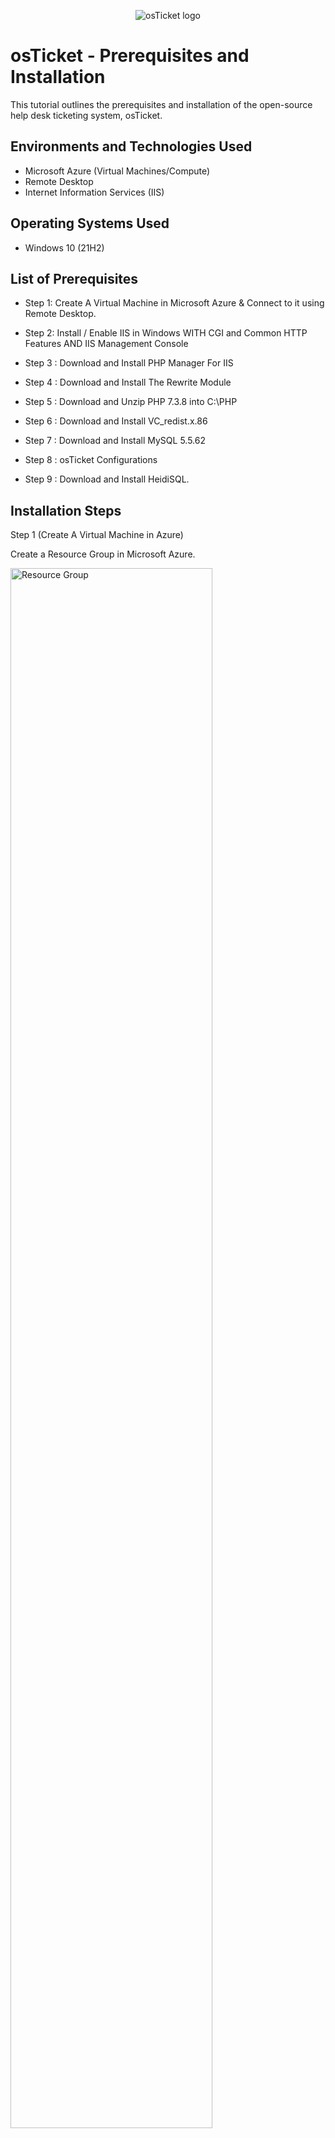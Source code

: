 <p align="center">
<img src="https://i.imgur.com/Clzj7Xs.png" alt="osTicket logo"/>
</p>

<h1>osTicket - Prerequisites and Installation</h1>
This tutorial outlines the prerequisites and installation of the open-source help desk ticketing system, osTicket.<br />



<h2>Environments and Technologies Used</h2>

- Microsoft Azure (Virtual Machines/Compute)
- Remote Desktop
- Internet Information Services (IIS)

<h2>Operating Systems Used </h2>

- Windows 10</b> (21H2)

<h2>List of Prerequisites</h2>

- Step 1: Create A Virtual Machine in Microsoft Azure & Connect to it using Remote Desktop.
- Step 2: Install / Enable IIS in Windows WITH CGI and Common HTTP Features AND IIS Management Console

- Step 3 : Download and Install PHP Manager For IIS
- Step 4 : Download and Install The Rewrite Module 
- Step 5 : Download and Unzip PHP 7.3.8 into C:\PHP
- Step 6 : Download and Install VC_redist.x.86
- Step 7 : Download and Install MySQL 5.5.62 
- Step 8 : osTicket Configurations
- Step 9 : Download and Install HeidiSQL.


<h2>Installation Steps</h2>

<p>

Step 1
(Create A Virtual Machine in Azure)

Create a Resource Group in Microsoft Azure.

<img src="https://i.imgur.com/okNRsTh.png" height="80%" width="80%" alt="Resource Group"/>

<img src="https://i.imgur.com/2rCx3UJ.png" height="80%" width="80%" alt="Resource Group"/>

</p>

Then create a Windows 10 Virtual Machine (VM) with 2-4 Virtual CPUs, called VM-osticket to lay within that Resource Group. 
<p

<p>
<img src="https://i.imgur.com/gt5KhtC.png" height="80%" width="80%" alt="Disk Sanitization Steps"/>

<img src="https://i.imgur.com/Fe2DTFd.png" height="80%" width="80%" alt="Disk Sanitization Steps"/>

<img src="https://i.imgur.com/AUxJMiN.png" height="80%" width="80%" alt="Disk Sanitization Steps"/>

<img src="https://i.imgur.com/o43r0PT.png" height="80%" width="80%" alt="Disk Sanitization Steps"/>

<img src="https://i.imgur.com/yOc6EFo.png" height="80%" width="80%" alt="Disk Sanitization Steps"/>

<img src="https://i.imgur.com/uRcsqcl.png" height="80%" width="80%" alt="Disk Sanitization Steps"/>

</p>

Once we have created our Virtual machine, we would connect to it in Microsoft Remote Desktop using the Virtual Machines Public IP address. 

<p>


</p>
<br />

<p>
  
<img src="https://i.imgur.com/5EkKrFU.png" height="80%" width="80%" alt="Disk Sanitization Steps"/>

<img src="https://i.imgur.com/AByg8Xg.png" height="80%" width="80%" alt="Disk Sanitization Steps"/>

<img src="https://i.imgur.com/KOqJL2y.png" height="80%" width="80%" alt="Disk Sanitization Steps"/>

<img src="https://i.imgur.com/PNOWPnR.png" height="80%" width="80%" alt="Disk Sanitization Steps"/>

  
</p>



<p>
Step 2
  
Install / Enable IIS in Windows WITH CGI and Common HTTP Features AND IIS Management Console
</p>
<br />

<p>
  

  <img src="https://i.imgur.com/sHFV8lQ.png" height="80%" width="80%" alt="Disk Sanitization Steps"/>
  
  <img src="https://i.imgur.com/dMnDoBw.png" height="80%" width="80%" alt="Disk Sanitization Steps"/>
  

  <img src="https://i.imgur.com/Jd5foko.png" height="80%" width="80%" alt="Disk Sanitization Steps"/>

  <img src="https://i.imgur.com/vRdn0fN.png" height="80%" width="80%" alt="Disk Sanitization Steps"/>

  <img src="https://i.imgur.com/4wsZeWB.png" height="80%" width="80%" alt="Disk Sanitization Steps"/>

  <img src="https://i.imgur.com/ZsC70EO.png" height="80%" width="80%" alt="Disk Sanitization Steps"/>

  <img src="https://i.imgur.com/NUB76Ff.png" height="80%" width="80%" alt="Disk Sanitization Steps"/>

  <img src="https://i.imgur.com/jlnx45f.png" height="80%" width="80%" alt="Disk Sanitization Steps"/>

  <img src="https://i.imgur.com/G6jC2fs.png" height="80%" width="80%" alt="Disk Sanitization Steps"/>
</p>



<p>
Step 3
  
Download and Install PHP Manager For IIS
</p>
<br />


<p>
<img src="https://i.imgur.com/rkkHvHK.png" height="80%" width="80%" alt="Disk Sanitization Steps"/>
</p>
<p>
  
Step 4: Download and Install The Rewrite Module 

</p>
<br />

<p>
<img src="https://i.imgur.com/geaxli9.png" height="80%" width="80%" alt="Disk Sanitization Steps"/>

<img src="https://i.imgur.com/u6mcpbg.png" height="80%" width="80%" alt="Disk Sanitization Steps"/>

<img src="https://i.imgur.com/ZYKRPUQ.png" height="80%" width="80%" alt="Disk Sanitization Steps"/>

<p>
Create a New PHP File on the C:\PHP
</p>


<img src="https://i.imgur.com/77nfLGF.png" height="80%" width="80%" alt="Disk Sanitization Steps"/>

<img src="https://i.imgur.com/PIpllSG.png" height="80%" width="80%" alt="Disk Sanitization Steps"/>
</p>

<p>
Step 5
  
Download and Unzip PHP 7.3.8 into C:\PHP
</p>
<br />


<p>
  
<img src="https://i.imgur.com/7JPbHmn.png" height="80%" width="80%" alt="Disk Sanitization Steps"/>

<img src="https://i.imgur.com/saEWoXX.png" height="80%" width="80%" alt="Disk Sanitization Steps"/>

<img src="https://i.imgur.com/RoVgulS.png" height="80%" width="80%" alt="Disk Sanitization Steps"/>

</p>

<p>
Step 6
  
Download and Install VC_redist.x.86
</p>
<p>

  <img src="https://i.imgur.com/JQNMhf7.png" height="80%" width="80%" alt="Disk Sanitization Steps"/>

  <img src="https://i.imgur.com/JlRgPPY.png" height="80%" width="80%" alt="Disk Sanitization Steps"/>
  
Step 7
  
Download and Install MySQL 5.5.62 
</p>

<img src="https://i.imgur.com/horNyBU.png" height="80%" width="80%" alt="Disk Sanitization Steps"/>

<img src="https://i.imgur.com/NdckPlk.png" height="80%" width="80%" alt="Disk Sanitization Steps"/>

<img src="https://i.imgur.com/tFXz1RU.png" height="80%" width="80%" alt="Disk Sanitization Steps"/>

<img src="https://i.imgur.com/h1FnaAA.png" height="80%" width="80%" alt="Disk Sanitization Steps"/>

<img src="https://i.imgur.com/8S3kcz0.png" height="80%" width="80%" alt="Disk Sanitization Steps"/>

<img src="https://i.imgur.com/YZlVoFP.png" height="80%" width="80%" alt="Disk Sanitization Steps"/>

<p>
Step 8
  
Configurations
</p>

<p>
  
Open IIS as an Admin
  
<img src="https://i.imgur.com/W5e0Wok.png" height="80%" width="80%" alt="Disk Sanitization Steps"/>

Register PHP from within IIS

<img src="https://i.imgur.com/QZlGC2w.png" height="80%" width="80%" alt="Disk Sanitization Steps"/>

Reload IIS (Open IIS, Stop and Start the server)

Download and Install osTicket v1.15.8
Extract and copy “upload” folder to c:\inetpub\wwwroot
Within c:\inetpub\wwwroot, Rename “upload” to “osTicket”

<img src="https://i.imgur.com/swsDAje.png" height="80%" width="80%" alt="Disk Sanitization Steps"/>


<img src="https://i.imgur.com/XpCzeFx.png" height="80%" width="80%" alt="Disk Sanitization Steps"/>

Reload IIS (Open IIS, Stop and Start the server)

Go to sites -> Default -> osTicket
On the right, click “Browse *:80”

<img src="https://i.imgur.com/stOR9p5.png" height="80%" width="80%" alt="Disk Sanitization Steps"/>

<img src="https://i.imgur.com/eQPw7F5.png" height="80%" width="80%" alt="Disk Sanitization Steps"/>

<img src="https://i.imgur.com/v3Dj0lM.png" height="80%" width="80%" alt="Disk Sanitization Steps"/>

Note that some extensions are not enabled
Go back to IIS, sites -> Default -> osTicket
Double-click PHP Manager
Click “Enable or disable an extension”

Enable: php_imap.dll

Enable: php_intl.dll

Enable: php_opcache.dll


<img src="https://i.imgur.com/bjCbDKi.png" height="80%" width="80%" alt="Disk Sanitization Steps"/>

<img src="https://i.imgur.com/BUG46lv.png" height="80%" width="80%" alt="Disk Sanitization Steps"/>



Refresh the osTicket site in your browse, observe the changes

Rename: ost-config.php
From: C:\inetpub\wwwroot\osTicket\include\ost-sampleconfig.php
To: C:\inetpub\wwwroot\osTicket\include\ost-config.php

<img src="https://i.imgur.com/rxuLJ4J.png" height="80%" width="80%" alt="Disk Sanitization Steps"/>


Assign Permissions: ost-config.php

Disable inheritance -> Remove All

New Permissions -> Everyone -> All

<img src="https://i.imgur.com/M006OTS.png" height="80%" width="80%" alt="Disk Sanitization Steps"/>

<img src="https://i.imgur.com/kTXeWTX.png" height="80%" width="80%" alt="Disk Sanitization Steps"/>

<img src="https://i.imgur.com/OSPt1Rr.png" height="80%" width="80%" alt="Disk Sanitization Steps"/>

<img src="https://i.imgur.com/aJBuhqj.png" height="80%" width="80%" alt="Disk Sanitization Steps"/>


<img src="https://i.imgur.com/XLPFmW7.png" height="80%" width="80%" alt="Disk Sanitization Steps"/>

<img src="https://i.imgur.com/mhzZv6j.png" height="80%" width="80%" alt="Disk Sanitization Steps"/>


Continue Setting up osTicket in the browser (click Continue)

<img src="https://i.imgur.com/jo5KO5U.png" height="80%" width="80%" alt="Disk Sanitization Steps"/>

<img src="https://i.imgur.com/fuwho9h.png" height="80%" width="80%" alt="Disk Sanitization Steps"/>


</p>


<p>
Step 9
  
Download and Install HeidiSQL.
</p>

<img src="https://i.imgur.com/T5jmOgB.png" height="80%" width="80%" alt="Disk Sanitization Steps"/>

<img src="https://i.imgur.com/3UuIlq4.png" height="80%" width="80%" alt="Disk Sanitization Steps"/>

<img src="https://i.imgur.com/Cl2sL2v.png" height="80%" width="80%" alt="Disk Sanitization Steps"/>

<img src="https://i.imgur.com/L9Fdjq4.png" height="80%" width="80%" alt="Disk Sanitization Steps"/>


<p>
Open Heidi SQL - Create a new session,

Connect to the session - Create a database called “osTicket”



<img src="https://i.imgur.com/XBxg9ca.png" height="80%" width="80%" alt="Disk Sanitization Steps"/>


<img src="https://i.imgur.com/Ex7HxA6.png" height="80%" width="80%" alt="Disk Sanitization Steps"/>



<img src="https://i.imgur.com/71duMGG.png" height="80%" width="80%" alt="Disk Sanitization Steps"/>


Continue Setting up osticket in the browser

<img src="https://i.imgur.com/8QmTNpJ.png" height="80%" width="80%" alt="Disk Sanitization Steps"/>

MySQL Database: osTicket


MySQL Username: root


MySQL Password: Password1


Click “Install Now!”

</p>


<p>

  
Congratulations, hopefully it is installed with no errors!


<img src="https://i.imgur.com/QQzKat7.png" height="80%" width="80%" alt="Disk Sanitization Steps"/>

Help desk login page

<img src="https://i.imgur.com/8BuPcZb.jpg" height="80%" width="80%" alt="Disk Sanitization Steps"/>


End Users osTicket URL


<img src="https://i.imgur.com/mA1hQ43.png" height="80%" width="80%" alt="Disk Sanitization Steps"/>

</p>

<br />
